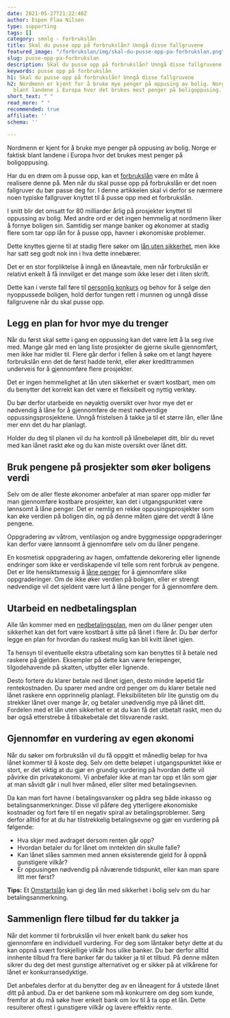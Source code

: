 ```yaml
---
date: 2021-05-27T21:22:48Z
author: Espen Flaa Nilsen
type: supporting
tags: []
category: smnlg - Forbrukslån
title: Skal du pusse opp på forbrukslån? Unngå disse fallgruvene
featured_image: "/forbrukslan/img/skal-du-pusse-opp-pa-forbrukslan.png"
slug: pusse-opp-pa-forbrukslan
description: Skal du pusse opp på forbrukslån? Unngå disse fallgruvene
keywords: pusse opp på forbrukslån
h1: Skal du pusse opp på forbrukslån? Unngå disse fallgruvene
h2: Nordmenn er kjent for å bruke mye penger på oppusing av bolig. Norge er faktisk
  blant landene i Europa hvor det brukes mest penger på boligoppusing.
short_text: " "
read_more: " "
recommended: true
affiliate: ''
schema: ''

---
```

Nordmenn er kjent for å bruke mye penger på oppusing av bolig. Norge er faktisk blant landene i Europa hvor det brukes mest penger på boligoppusing.

Har du en drøm om å pusse opp, kan et [forbrukslån](https://www.dagbladet.no/forbrukslan/ "forbrukslån") være en måte å realisere denne på. Men når du skal pusse opp på forbrukslån er det noen fallgruver du bør passe deg for. I denne artikkelen skal vi derfor se nærmere noen typiske fallgruver knyttet til å pusse opp med et forbrukslån.

I snitt blir det omsatt for 80 milliarder årlig på prosjekter knyttet til oppussing av bolig. Med andre ord er det ingen hemmelig at nordmenn liker å fornye boligen sin. Samtidig ser mange banker og økonomer at stadig flere som tar opp lån for å pusse opp, havner i økonomiske problemer.

Dette knyttes gjerne til at stadig flere søker om [lån uten sikkerhet](https://www.dagbladet.no/forbrukslan/lan-uten-sikkerhet "Lån uten sikkerhet"), men ikke har satt seg godt nok inn i hva dette innebærer.

Det er en stor forpliktelse å inngå en låneavtale, men når forbrukslån er relativt enkelt å få innvilget er det mange som ikke leser det i liten skrift.

Dette kan i verste fall føre til [personlig konkurs](https://www.konkursradet.no/personlig-konkurs.304773.no.html) og behov for å selge den nyoppussede boligen, hold derfor tungen rett i munnen og unngå disse fallgruvene når du skal pusse opp.

## Legg en plan for hvor mye du trenger

Når du først skal sette i gang en oppussing kan det være lett å la seg rive med. Mange går med en lang liste prosjekter de gjerne skulle gjennomført, men ikke har midler til. Flere går derfor i fellen å søke om et langt høyere forbrukslån enn det de først hadde tenkt, eller øker kredittrammen underveis for å gjennomføre flere prosjekter.

Det er ingen hemmelighet at lån uten sikkerhet er svært kostbart, men om du benytter det korrekt kan det være et fleksibelt og nyttig verktøy. 

Du bør derfor utarbeide en nøyaktig oversikt over hvor mye det er nødvendig å låne for å gjennomføre de mest nødvendige oppussingsprosjektene. Unngå fristelsen å takke ja til et større lån, eller låne mer enn det du har planlagt. 

Holder du deg til planen vil du ha kontroll på lånebeløpet ditt, blir du revet med kan lånet raskt øke og du kan miste oversikt over lånet ditt.

## Bruk pengene på prosjekter som øker boligens verdi

Selv om de aller fleste økonomer anbefaler at man sparer opp midler før man gjennomføre kostbare prosjekter, kan det i utgangspunktet være lønnsomt å låne penger. Det er nemlig en rekke oppusingsprosjekter som kan øke verdien på boligen din, og på denne måten gjøre det verdt å låne pengene. 

Oppgradering av våtrom, ventilasjon og andre byggmessige oppgraderinger kan derfor være lønnsomt å gjennomføre selv om du låner pengene.

En kosmetisk oppgradering av hagen, omfattende dekorering eller lignende endringer som ikke er verdiskapende vil telle som rent forbruk av pengene. Det er lite hensiktsmessig å [låne penger](https://www.dagbladet.no/lan/) for å gjennomføre slike oppgraderinger. Om de ikke øker verdien på boligen, eller er strengt nødvendige vil det sjeldent være lurt å låne penger for å gjennomføre dem.

## Utarbeid en nedbetalingsplan

Alle lån kommer med en [nedbetalingsplan](https://www.sumofinans.no/k), men om du låner penger uten sikkerhet kan det fort være kostbart å sitte på lånet i flere år. Du bør derfor legge en plan for hvordan du raskest mulig kan bli kvitt lånet igjen. 

Ta hensyn til eventuelle ekstra utbetaling som kan benyttes til å betale ned raskere på gjelden. Eksempler på dette kan være feriepenger, tilgodehavende på skatten, utbytter eller lignende.

Desto fortere du klarer betale ned lånet igjen, desto mindre løpetid får rentekostnaden. Du sparer med andre ord penger om du klarer betale ned lånet raskere enn opprinnelig planlagt. Fleksibiliteten blir lite gunstig om du strekker lånet over mange år, og betaler unødvendig mye på lånet ditt. Fordelen med et lån uten sikkerhet er at du kan få det utbetalt raskt, men du bør også etterstrebe å tilbakebetale det tilsvarende raskt.

## Gjennomfør en vurdering av egen økonomi

Når du søker om forbrukslån vil du få oppgitt et månedlig beløp for hva lånet kommer til å koste deg. Selv om dette beløpet i utgangspunktet ikke er stort, er det viktig at du gjør en grundig vurdering på hvordan dette vil påvirke din privatøkonomi. Vi anbefaler ikke at man tar opp et lån som gjør at man såvidt går i null hver måned, eller sliter med betalingsevnen.

Da kan man fort havne i betalingsvansker og pådra seg både inkasso og betalingsanmerkninger. Disse vil påføre deg ytterligere økonomiske kostnader og fort føre til en negativ spiral av betalingsproblemer. Sørg derfor alltid for at du har tilstrekkelig betalingsevne og gjør en vurdering på følgende:

* Hva skjer med avdraget dersom renten går opp?
* Hvordan betaler du for lånet om inntekten din skulle falle?
* Kan lånet slåes sammen med annen eksisterende gjeld for å oppnå gunstigere vilkår?
* Er oppusingen nødvendig på nåværende tidspunkt, eller kan man spare litt mer først?

**Tips:** Et [Omstartslån](https://www.dagbladet.no/refinansiering/omstartslan) kan gi deg lån med sikkerhet i bolig selv om du har betalingsanmerkning.

## Sammenlign flere tilbud før du takker ja

Når det kommer til forbrukslån vil hver enkelt bank du søker hos gjennomføre en individuell vurdering. For deg som låntaker betyr dette at du kan oppnå svært forskjellige vilkår hos ulike banker. Du bør derfor alltid innhente tilbud fra flere banker før du takker ja til et tilbud. På denne måten sikrer du deg det mest gunstige alternativet og er sikker på at vilkårene for lånet er konkurransedyktige.

Det anbefales derfor at du benytter deg av en låneagent for å utstede lånet ditt på anbud. Da er det bankene som må konkurrere om deg som kunde, fremfor at du må søke hver enkelt bank om lov til å ta opp et lån. Dette resulterer oftest i gunstigere vilkår og lavere effektiv rente.

<accordion-wrapper title="Spørsmål og svar om lån til oppussing">

<accordion>
<template #question> Kan man bruke forbrukslån til oppussing? </template>
<template #answer>
<p>
Fordelen med et forbrukslån er at du kan benytte det slik du selv måtte ønske. Du kan derfor helt fritt bruke et forbrukslån til oppussing.
</p>
</template>
</accordion>

<accordion>
<template #question> Hvor høy rente får lånet mitt?</template>
<template #answer>
<p> Vilkårene for lånet er basert på en individuell vurdering gjort av hver enkelt bank. Du kan derfor oppleve at forskjellige banker gir deg forskjellige tilbud.
</p>
</template>
</accordion>

<accordion>
<template #question> Kan jeg søke om forbrukslån med betalingsanmerkninger?</template>
<template #answer>
<p>
Nei, de færreste banker vil godta en søknad om forbrukslån dersom du har betalingsanmerkninger eller inkassosaker.
</p>
</template>
</accordion>

<accordion>
<template #question> Hvordan fungerer en låneagent?</template>
<template #answer>
<p>  
En låneagent er en tredjepart som formidler tilbud på vegne av bankene. For deg som søker lån er det helt gratis å benytte en låneagent, disse får kompensasjon av den banken du ender opp med å velge uten at dette koster deg noe ekstra.  
</p>
</template>
</accordion>

</accordion-wrapper>